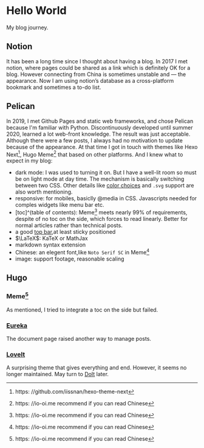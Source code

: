 # Hello World


My blog journey.

## Notion

It has been a long time since I thought about having a blog. In 2017 I met notion, where pages could be shared as a link which is definitely OK for a blog. However connecting from China is sometimes unstable and — the appearance. Now I am using notion’s database as a cross-platform bookmark and sometimes a to-do list.

## Pelican

In 2019, I met Github Pages and static web frameworks, and chose Pelican because I'm familiar with Python. Discontinuously developed until summer 2020, learned a lot web-front knowledge. The result was just acceptable. Although there were a few posts, I always had no motivation to update because of the appearance. At that time I got in touch with themes like Hexo Next[^next], Hugo Meme[^meme] that based on other platforms. And I knew what to expect in my blog:

[^next]: https: //github.com/iissnan/hexo-theme-next
[^meme]: https: //io-oi.me recommend if you can read Chinese

- dark mode: I was used to turning it on. But I have a well-lit room so must be on light mode at day time. The mechanism is basically switching between two CSS. Other details like [color choices](https://web.dev/prefers-color-scheme/) and `.svg` support are also worth mentioning.
- responsive: for mobiles, basiclly @media in CSS. Javascripts needed for comples widgets like menu bar etc.
- [toc]^(table of contents): Meme[^meme] meets nearly 99% of requirements, despite of no toc on the side, which forces to read linearly. Better for normal articles rather than technical posts.
- a good [top bar](https://io-oi.me/tech/natural-native-gradient-rainbow-header/),at least sticky positioned
- $\LaTeX$: KaTeX or MathJax
- markdown syntax extension
- Chinese: an elegent font,like `Noto Serif SC` in Meme[^meme]
- image: support footage, reasonable scaling

## Hugo

### Meme[^meme]

As mentioned, I tried to integrate a toc on the side but failed.

### [Eureka](https://github.com/wangchucheng/hugo-eureka)

The document page raised another way to manage posts.

### [LoveIt](https://github.com/dillonzq/LoveIt)

A surprising theme that gives everything and end. However, it seems no longer maintained. May turn to [DoIt](https://github.com/HEIGE-PCloud/DoIt) later.

